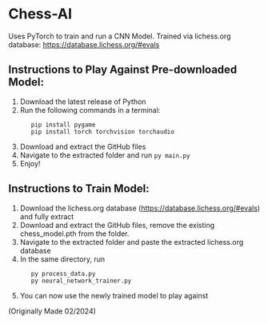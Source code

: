 # Chess-AI

Uses PyTorch to train and run a CNN Model. Trained via lichess.org database: https://database.lichess.org/#evals

## Instructions to Play Against Pre-downloaded Model: 

1. Download the latest release of Python
2. Run the following commands in a terminal:
   ```
      pip install pygame
      pip install torch torchvision torchaudio
   ```
4. Download and extract the GitHub files
5. Navigate to the extracted folder and run
   ```py main.py```
6. Enjoy!


## Instructions to Train Model:

1. Download the lichess.org database (https://database.lichess.org/#evals) and fully extract
2. Download and extract the GitHub files, remove the existing chess_model.pth from the folder.
3. Navigate to the extracted folder and paste the extracted lichess.org database
4. In the same directory, run
    ```
       py process_data.py
       py neural_network_trainer.py
    ```
5. You can now use the newly trained model to play against


(Originally Made 02/2024)
